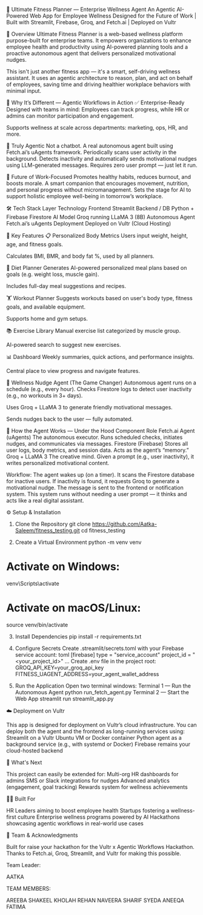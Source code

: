 💪 Ultimate Fitness Planner — Enterprise Wellness Agent
An Agentic AI-Powered Web App for Employee Wellness
Designed for the Future of Work | Built with Streamlit, Firebase, Groq, and Fetch.ai | Deployed on Vultr

🌟 Overview
Ultimate Fitness Planner is a web-based wellness platform purpose-built for enterprise teams. It empowers organizations to enhance employee health and productivity using AI-powered planning tools and a proactive autonomous agent that delivers personalized motivational nudges.

This isn't just another fitness app — it's a smart, self-driving wellness assistant. It uses an agentic architecture to reason, plan, and act on behalf of employees, saving time and driving healthier workplace behaviors with minimal input.

🚀 Why It’s Different — Agentic Workflows in Action
✅ Enterprise-Ready
Designed with teams in mind: Employees can track progress, while HR or admins can monitor participation and engagement.

Supports wellness at scale across departments: marketing, ops, HR, and more.

🤖 Truly Agentic
Not a chatbot. A real autonomous agent built using Fetch.ai’s uAgents framework.
Periodically scans user activity in the background.
Detects inactivity and automatically sends motivational nudges using LLM-generated messages.
Requires zero user prompt — just let it run.

🧠 Future of Work-Focused
Promotes healthy habits, reduces burnout, and boosts morale.
A smart companion that encourages movement, nutrition, and personal progress without micromanagement.
Sets the stage for AI to support holistic employee well-being in tomorrow’s workplace.

🛠️ Tech Stack
Layer	Technology
Frontend	Streamlit
Backend / DB	Python + Firebase Firestore
AI Model	Groq running LLaMA 3 (8B)
Autonomous Agent	Fetch.ai’s uAgents
Deployment	Deployed on Vultr (Cloud Hosting)

🧩 Key Features
📋 Personalized Body Metrics
Users input weight, height, age, and fitness goals.

Calculates BMI, BMR, and body fat %, used by all planners.

🥗 Diet Planner
Generates AI-powered personalized meal plans based on goals (e.g. weight loss, muscle gain).

Includes full-day meal suggestions and recipes.

🏋️ Workout Planner
Suggests workouts based on user's body type, fitness goals, and available equipment.

Supports home and gym setups.

📚 Exercise Library
Manual exercise list categorized by muscle group.

AI-powered search to suggest new exercises.

📊 Dashboard
Weekly summaries, quick actions, and performance insights.

Central place to view progress and navigate features.

🔔 Wellness Nudge Agent (The Game Changer)
Autonomous agent runs on a schedule (e.g., every hour).
Checks Firestore logs to detect user inactivity (e.g., no workouts in 3+ days).

Uses Groq + LLaMA 3 to generate friendly motivational messages.

Sends nudges back to the user — fully automated.

🧠 How the Agent Works — Under the Hood
Component	Role
Fetch.ai Agent (uAgents)	The autonomous executor. Runs scheduled checks, initiates nudges, and communicates via messages.
Firestore (Firebase)	Stores all user logs, body metrics, and session data. Acts as the agent’s “memory.”
Groq + LLaMA 3	The creative mind. Given a prompt (e.g., user inactivity), it writes personalized motivational content.

Workflow:
The agent wakes up (on a timer).
It scans the Firestore database for inactive users.
If inactivity is found, it requests Groq to generate a motivational nudge.
The message is sent to the frontend or notification system.
This system runs without needing a user prompt — it thinks and acts like a real digital assistant.

⚙️ Setup & Installation
1. Clone the Repository
git clone https://github.com/Aatka-Saleem/fitness_testing.git
cd fitness_testing

3. Create a Virtual Environment
python -m venv venv
# Activate on Windows:
venv\Scripts\activate
# Activate on macOS/Linux:
source venv/bin/activate

3. Install Dependencies
pip install -r requirements.txt

4. Configure Secrets
Create .streamlit/secrets.toml with your Firebase service account:
toml
[firebase]
type = "service_account"
project_id = "<your_project_id>"
...
Create .env file in the project root:
GROQ_API_KEY=your_groq_api_key
FITNESS_UAGENT_ADDRESS=your_agent_wallet_address

5. Run the Application
Open two terminal windows:
Terminal 1 — Run the Autonomous Agent
python run_fetch_agent.py
Terminal 2 — Start the Web App
streamlit run streamlit_app.py

☁️ Deployment on Vultr

This app is designed for deployment on Vultr’s cloud infrastructure. You can deploy both the agent and the frontend as long-running services using:
Streamlit on a Vultr Ubuntu VM or Docker container
Python agent as a background service (e.g., with systemd or Docker)
Firebase remains your cloud-hosted backend

🏁 What's Next

This project can easily be extended for:
Multi-org HR dashboards for admins
SMS or Slack integrations for nudges
Advanced analytics (engagement, goal tracking)
Rewards system for wellness achievements

🧑‍💼 Built For

HR Leaders aiming to boost employee health
Startups fostering a wellness-first culture
Enterprise wellness programs powered by AI
Hackathons showcasing agentic workflows in real-world use cases

👥 Team & Acknowledgments

Built for raise your hackathon for the Vultr x Agentic Workflows Hackathon.
Thanks to Fetch.ai, Groq, Streamlit, and Vultr for making this possible.

Team Leader:

AATKA

TEAM MEMBERS:

AREEBA SHAKEEL
KHOLAH REHAN
NAVEERA SHARIF
SYEDA ANEEQA FATIMA

